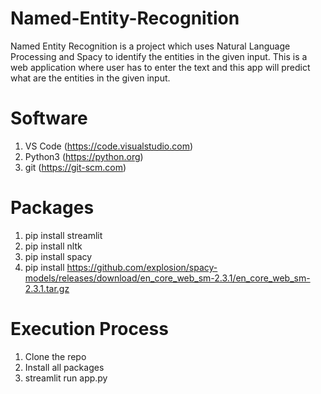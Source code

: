 # Named-Entity-Recognition
Named Entity Recognition is a project which uses Natural Language Processing and Spacy to identify the entities in the given input. This is a web application 
where user has to enter the text and this app will predict what are the entities in the given input.

# Software
1. VS Code (https://code.visualstudio.com)
2. Python3 (https://python.org)
3. git (https://git-scm.com)

# Packages
1. pip install streamlit
2. pip install nltk
3. pip install spacy
4. pip install https://github.com/explosion/spacy-models/releases/download/en_core_web_sm-2.3.1/en_core_web_sm-2.3.1.tar.gz

# Execution Process
1. Clone the repo
2. Install all packages
3. streamlit run app.py
